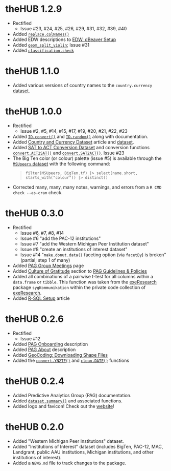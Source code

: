 
# theHUB 1.2.9

* Rectified
  - Issue #23, #24, #25, #26, #29, #31, #32, #39, #40
* Added [`replace.colNames()`](https://thehopefulbox.com/reference/replace.colNames.html)
* Added EDW descriptions to [EDW: dBeaver Setup](https://thehopefulbox.com/articles/EDW_dBeaverSetup.html)
* Added [`geom_split_violin`](https://thehopefulbox.com/reference/geom_split_violin.html); Issue #31
* Added [`classification.check`](https://thehopefulbox.com/reference/classification.check.html)


# theHUB 1.1.0

 * Added various versions of country names to the `country.currency` [dataset](https://thehopefulbox.com/reference/country.currency.html).


# theHUB 1.0.0

* Rectified
  - Issue #2, #5, #14, #15, #17, #19, #20, #21, #22, #23
* Added [`ID.convert()`](https://thehopefulbox.com/reference/ID.convert.html) and [`ID.random()`](https://thehopefulbox.com/reference/ID.random.html) along with documentation.
* Added [Country and Currency Dataset](https://thehopefulbox.com/articles/Datasets_CountryCurrency) article and [dataset](https://thehopefulbox.com/reference/country.currency.html).
* Added [SAT to ACT Conversion Dataset](https://thehopefulbox.com/reference/ACT.2.SAT.html) and conversion functions [`convert.ACT2SAT()`](https://thehopefulbox.com/reference/convert.ACT2SAT.html) and [`convert.SAT2ACT()`](https://thehopefulbox.com/reference/convert.SAT2ACT.html). Issue #23
* The Big Ten color (or colour) palette (issue #5) is available through the [`MSUpeers` dataset](https://thehopefulbox.com/reference/MSUpeers.html) with the following command:
  > `filter(MSUpeers, BigTen.tf) |> select(name.short, starts_with("colour")) |> distinct()`
* Corrected many, many, many notes, warnings, and errors from a `R CMD check --as-cran` check.


# theHUB 0.3.0

* Rectified
  - Issue #6, #7, #8, #14
  - Issue #6 "add the PAC-12 institutions"
  - Issue #7 "add the Western Michigan Peer Institution dataset"
  - Issue #8 "create an institutions of interest dataset"
  - Issue #14 "`make.donut.data()` faceting option (via `facetBy`) is broken" (partial; step 1 of many)
* Added [PAG Group Meetings](./vignettes/web_only/PAG_GroupMeetings.html) page
* Added [Culture of Gratitude](http://thehopefulbox.com/articles/web_only/PAG_GuidelinesAndPolicies.html#culture-of-gratitude) section to [PAG Guidelines & Policies](http://thehopefulbox.com/articles/web_only/PAG_GuidelinesAndPolicies.html)
* Added all combinations of a pairwise t-test for all columns within a `data.frame` or `tibble`. This function was taken from the [exeResearch](http://exeResearch.com) package `sygKommunikation` within the private code collection of [exeResearch](https://github.com/exeResearch).
* Added [R-SQL Setup](./vignettes/web_only/EDW_R-SQLsetup.html) article


# theHUB 0.2.6

* Rectified 
  - Issue #12
* Added [PAG Onboarding](./vignettes/web_only/PAG_Onboarding.html) description
* Added [PAG About](./vignettes/web_only/PAG_About.html) description
* Added [GeoCoding: Downloading Shape Files](./vignettes/GeoCoding_DownloadShapeFiles.html)
* Added the [`convert.YN2TF()`](https://thehopefulbox.com/reference/convert.YN2TF.html) and [`clean.DATE()`](https://thehopefulbox.com/reference/clean.DATE.html) functions


# theHUB 0.2.4

* Added Predictive Analytics Group (PAG) documentation.
* Added [`dataset.summary()`](https://thehopefulbox.com/reference/dataset.summary.html) and associated functions.
* Added logo and favicon! Check out the [website](https://thehopefulbox.com)!


# theHUB 0.2.0

* Added "Western Michigan Peer Institutions" dataset.
* Added "Institutions of Interest" dataset (includes BigTen, PAC-12, MAC, Landgrant, public AAU institutions, Michigan institutions, and other institutions of interest).
* Added a `NEWS.md` file to track changes to the package.
